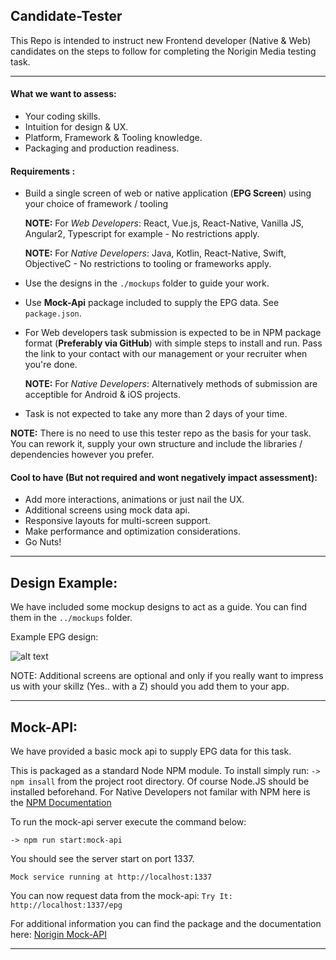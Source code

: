 ## Candidate-Tester
This Repo is intended to instruct new Frontend developer (Native & Web) candidates on the steps to follow for completing the Norigin Media testing task.

---

#### What we want to assess:

* Your coding skills.
* Intuition for design & UX.
* Platform, Framework & Tooling knowledge.
* Packaging and production readiness.

#### Requirements :

 * Build a single screen of web or native application (**EPG Screen**) using your choice of framework / tooling
 
    **NOTE:** For *Web Developers*: React, Vue.js, React-Native, Vanilla JS, Angular2, Typescript for example - No restrictions apply.
    
    **NOTE:** For *Native Developers*: Java, Kotlin, React-Native, Swift, ObjectiveC - No restrictions to tooling or frameworks apply.
 
 * Use the designs in the `./mockups` folder to guide your work. 
 * Use **Mock-Api** package included to supply the EPG data. See `package.json`.
 * For Web developers task submission is expected to be in NPM package format (**Preferably via GitHub**) with simple steps to install and run. Pass the link to your contact with our management or your recruiter when you're done. 
 
    **NOTE:** For *Native Developers*: Alternatively methods of submission are acceptible for Android & iOS projects.
 
 * Task is not expected to take any more than 2 days of your time.

**NOTE:** There is no need to use this tester repo as the basis for your task. You can rework it, supply your own structure and include the libraries / dependencies however you prefer.

#### Cool to have (But not required and wont negatively impact assessment):

* Add more interactions, animations or just nail the UX.
* Additional screens using mock data api.
* Responsive layouts for multi-screen support.
* Make performance and optimization considerations.
* Go Nuts!


---
## Design Example:

We have included some mockup designs to act as a guide. You can find them in the `../mockups` folder.

Example EPG design:

![alt text](https://raw.githubusercontent.com/NoriginMedia/candidate-tester/master/mockups/EPG_small.png "Logo Title Text 1")



NOTE: Additional screens are optional and only if you really want to impress us with your skillz (Yes.. with a Z) should you add them to your app.

---

## Mock-API:

We have provided a basic mock api to supply EPG data for this task. 

This is packaged as a standard Node NPM module. To install simply run: `-> npm insall` from the project root directory.
Of course Node.JS should be installed beforehand. For Native Developers not familar with NPM here is the [NPM Documentation](https://docs.npmjs.com/getting-started/installing-node)

To run the mock-api server execute the command below:

```
-> npm run start:mock-api
```
You should see the server start on port 1337.
```
Mock service running at http://localhost:1337
```
You can now request data from the mock-api: 
`Try It: http://localhost:1337/epg`


For additional information you can find the package and the documentation here: [Norigin Mock-API](https://github.com/NoriginMedia/mock-api/tree/cloudberry)

---
